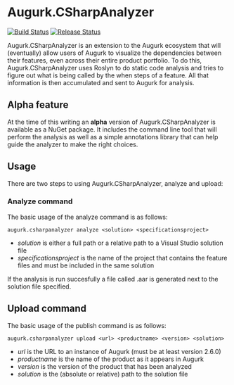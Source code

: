 # Augurk.CSharpAnalyzer

[![Build Status](https://dev.azure.com/augurk/Augurk/_apis/build/status/Augurk.CSharpAnalyzer)](https://dev.azure.com/augurk/Augurk/_build/latest?definitionId=3)
[![Release Status](https://vsrm.dev.azure.com/augurk/_apis/public/Release/badge/5a86f7f3-d9bb-4198-9b43-bbb7d066dd90/3/5)](https://vsrm.dev.azure.com/augurk/_apis/public/Release/badge/5a86f7f3-d9bb-4198-9b43-bbb7d066dd90/3/5)

Augurk.CSharpAnalyzer is an extension to the Augurk ecosystem that will (eventually) allow users of Augurk to visualize the dependencies between their
features, even across their entire product portfolio. To do this, Augurk.CSharpAnalyzer uses Roslyn to do static code analysis and tries to figure out
what is being called by the when steps of a feature. All that information is then accumulated and sent to Augurk for analysis.

## Alpha feature
At the time of this writing an **alpha** version of Augurk.CSharpAnalyzer is available as a NuGet package. It includes the command line tool that will
perform the analysis as well as a simple annotations library that can help guide the analyzer to make the right choices.

## Usage
There are two steps to using Augurk.CSharpAnalyzer, analyze and upload:

### Analyze command
The basic usage of the analyze command is as follows:

```shell
augurk.csharpanalyzer analyze <solution> <specificationsproject>
```
- *solution* is either a full path or a relative path to a Visual Studio solution file
- *specificationsproject* is the name of the project that contains the feature files and must be included in the same solution

If the analysis is run succesfully a file called <solution>.aar is generated next to the solution file specified.

## Upload command
The basic usage of the publish command is as follows:

```shell
augurk.csharpanalyzer upload <url> <productname> <version> <solution>
```

- *url* is the URL to an instance of Augurk (must be at least version 2.6.0)
- *productname* is the name of the product as it appears in Augurk
- *version* is the version of the product that has been analyzed
- *solution* is the (absolute or relative) path to the solution file